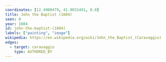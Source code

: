 ```yaml
---
coordinates: [12.4900479, 41.9031491, 0.0]
title: John the Baptist (1604)
seen: 0
year: 1604
id: john-the-baptist-(1604)
labels: ["painting", "image"]
wikipedia: https://en.wikipedia.org/wiki/John_the_Baptist_(Caravaggio)
edges:
  - target: caravaggio
    type: AUTHORED_BY
---
```

